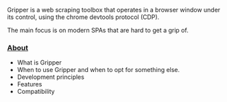 Gripper is a web scraping toolbox that operates in a browser window under its control,
using the chrome devtools protocol (CDP).

The main focus is on modern SPAs that are hard to get a grip of.

### [About](about.md)
- What is Gripper
- When to use Gripper and when to opt for something else.
- Development principles
- Features
- Compatibility
<!-- 
### [Quickstart](quickstart.md)
- How to install Gripper
- How to connect to a browser

### [API reference](features.md)
- How to get the most of Gripper
- List of all features
- Tips and tricks
 -->
